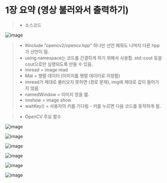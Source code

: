 # 1장 요약 (영상 불러와서 출력하기)

> * 소스코드

![image](https://user-images.githubusercontent.com/55529455/158304319-cca903ff-576f-4aa2-82eb-64b646273776.png)

> * #include "opencv2/opencv.hpp" 하나만 선언 해줘도 나머지 다른 hpp가 선언이 됨.
> * using namespace는 코드를 간결하게 하기 위해서 사용함. std::cout 등을 cout으로만 실행되도록 만들 수 있음.
> * imread = image read
> * Mat = 행렬 데이터 (이미지를 행렬 데이터로 저장함)
> * imread가 제대로 불러오지 못하면 (경로 문제), img에 제대로 값이 들어가지 않음
> * namedWindow = 이미지 창을 엶.
> * imshow = image show
> * waitKey() = 사용자의 키를 기다림 - 키를 누르면 다음 코드를 동작하게 됨.

> * OpenCV 주요 함수

![image](https://user-images.githubusercontent.com/55529455/158310290-04b3a52d-76d0-425e-99c5-58a48b40e4f6.png)

![image](https://user-images.githubusercontent.com/55529455/158310541-c8fcffa2-b5ca-4897-a146-78ea24384fc1.png)

![image](https://user-images.githubusercontent.com/55529455/158310633-42577f48-1773-4fe4-99b0-dd9c0b4d3c80.png)

![image](https://user-images.githubusercontent.com/55529455/158310817-1ffbcc1b-0c7a-4622-b604-777bb0575022.png)

![image](https://user-images.githubusercontent.com/55529455/158310853-64192318-6f80-49a9-8ed3-2f7ca8f57df8.png)

![image](https://user-images.githubusercontent.com/55529455/158310887-e4486b0c-4ab7-46fd-ad09-b993766d12f5.png)



